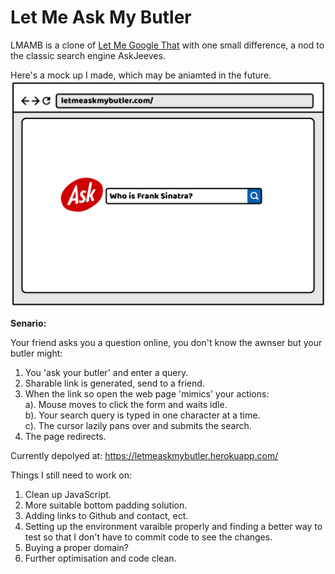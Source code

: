 # Let Me Ask My Butler

LMAMB is a clone of [Let Me Google That](http://letmegooglethat.com/) with one small difference, a nod to the classic search engine AskJeeves.

Here's a mock up I made, which may be aniamted in the future.
![A Gif](/public/images/LetMeAskMyButlerMockUpGIF100)

**Senario:**

Your friend asks you a question online, you don't know the awnser but your butler might:

1. You 'ask your butler' and enter a query.
2. Sharable link is generated, send to a friend.
3. When the link so open the web page 'mimics' your actions: <br>
a). Mouse moves to click the form and waits idle.<br>
b). Your search query is typed in one character at a time.<br>
c). The cursor lazily pans over and submits the search.
4. The page redirects.

Currently depolyed at: https://letmeaskmybutler.herokuapp.com/

Things I still need to work on:
1. Clean up JavaScript.
2. More suitable bottom padding solution.
3. Adding links to Github and contact, ect.
4. Setting up the environment varaible properly and finding a better way to test so that I don't have to commit code to see the changes.
5. Buying a proper domain?
6. Further optimisation and code clean.

<!-- ## How to use this repo as it stands

1. Clone this repo and open in your text editor of choice
2. run `bundle` to install dependency
3. navigate to 'http://localhost:4567/' in your favorite browser.


To run the server  
`rackup -p 4567`  

To shutdown the server  
`control-C`  

To kill the server  
`lsof -wni tcp:4567`  
Identify the correct server & PID (for example '33456') then  
`kill -9 33456` (<- Replace with your PID) -->
